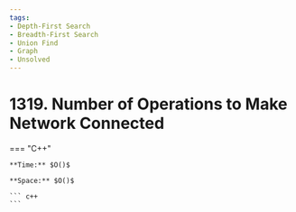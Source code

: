 ```yaml
---
tags:
- Depth-First Search
- Breadth-First Search
- Union Find
- Graph
- Unsolved
---
```



# 1319. Number of Operations to Make Network Connected

=== "C++"

    **Time:** $O()$

    **Space:** $O()$

    ``` c++
    ```